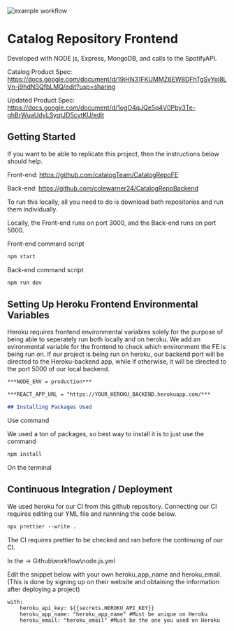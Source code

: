 ![example workflow](https://github.com/catalogTeam/CatalogRepoFE/actions/workflows/node.js.yml/badge.svg)

# Catalog Repository Frontend

Developed with NODE js, Express, MongoDB, and calls to the SpotifyAPI.

Catalog Product Spec: https://docs.google.com/document/d/19jHN31FKUMMZ6EW8DFhTgSvYol8LVn-j9hdNSQfbLMQ/edit?usp=sharing

Updated Product Spec: https://docs.google.com/document/d/1ogO4qJQe5q4V0Pby3Te-ghBrWuaUdyLSyqtJD5cvtKU/edit

## Getting Started

If you want to be able to replicate this project, then the instructions below should help.
 
Front-end: https://github.com/catalogTeam/CatalogRepoFE

Back-end: https://github.com/colewarner24/CatalogRepoBackend

To run this locally, all you need to do is download both repositories and run them individually.

Locally, the Front-end runs on port 3000, and the Back-end runs on port 5000.

Front-end command script

```md
npm start
```

Back-end command script
```md
npm run dev
```

## Setting Up Heroku Frontend Environmental Variables

Heroku requires frontend environmental variables solely for the purpose of being able to seperately run both locally and on heroku.
We add an evironmental variable for the frontend to check which environment the FE is being run on. If our project is being run on heroku, our backend port will be directed to the Heroku-backend app, while if otherwise, it will be directed to the port 5000 of our local backend.

```md
***NODE_ENV = production***

***REACT_APP_URL = "https://YOUR_HEROKU_BACKEND.herokuapp.com/***

## Installing Packages Used
```

Use command 

We used a ton of packages, so best way to install it is to just use the command

```md
npm install
```

On the terminal

## Continuous Integration / Deployment

We used heroku for our CI from this github repository. Connecting our CI requires editing our YML file and runnning the code below.

```md
npx prettier --write .
```

The CI requires prettier to be checked and ran before the continuing of our CI.

In the -> Github\workflow\node.js.yml

Edit the snippet below with your own heroku_app_name and heroku_email. (This is done by signing up on their website and obtaining the information after deploying a project)

```
with:
    heroku_api_key: ${{secrets.HEROKU_API_KEY}}
    heroku_app_name: "heroku_app_name" #Must be unique on Heroku
    heroku_email: "heroku_email" #Must be the one you used on Heroku
```

